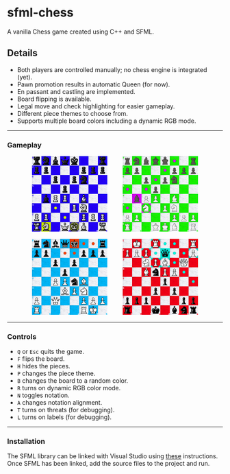# sfml-chess
A vanilla Chess game created using C++ and SFML.

## Details

- Both players are controlled manually; no chess engine is integrated (yet).
- Pawn promotion results in automatic Queen (for now).
- En passant and castling are implemented.
- Board flipping is available.
- Legal move and check highlighting for easier gameplay.
- Different piece themes to choose from.
- Supports multiple board colors including a dynamic RGB mode.

---

### Gameplay

<p align="center">
  <img src="https://github.com/Attaulhaleem/sfml-chess/blob/main/docs/capture_1.png" width="35%">
&nbsp; &nbsp; &nbsp; &nbsp;
  <img src="https://github.com/Attaulhaleem/sfml-chess/blob/main/docs/capture_2.png" width="35%">
</p>

<p align="center">
  <img src="https://github.com/Attaulhaleem/sfml-chess/blob/main/docs/capture_3.png" width="35%">
&nbsp; &nbsp; &nbsp; &nbsp;
  <img src="https://github.com/Attaulhaleem/sfml-chess/blob/main/docs/capture_4.png" width="35%">
</p>

---

### Controls

- `Q` or `Esc` quits the game.
- `F` flips the board.
- `H` hides the pieces.
- `P` changes the piece theme.
- `B` changes the board to a random color.
- `R` turns on dynamic RGB color mode.
- `N` toggles notation.
- `A` changes notation alignment.
- `T` turns on threats (for debugging).
- `L` turns on labels (for debugging).

---

### Installation

The SFML library can be linked with Visual Studio using [these](https://www.sfml-dev.org/tutorials/2.5/start-vc.php) instructions. Once SFML has been linked, add the source files to the project and run.
